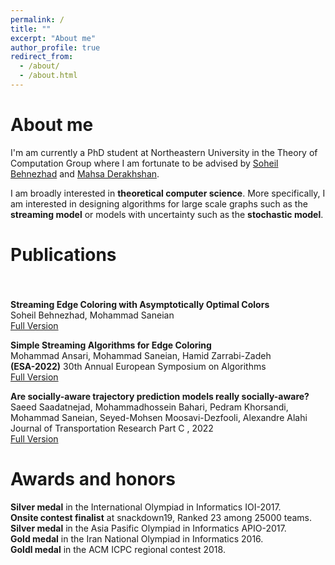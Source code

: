 ```yaml
---
permalink: /
title: ""
excerpt: "About me"
author_profile: true
redirect_from: 
  - /about/
  - /about.html
---
```

About me
======
I'm am currently a PhD student at Northeastern University in the Theory of Computation Group where I am fortunate to be advised by [Soheil Behnezhad](http://behnezhad.com/) and [Mahsa Derakhshan](https://www.khoury.northeastern.edu/home/derakhshan/).

I am broadly interested in **theoretical computer science**. More specifically, I am interested in designing algorithms for large scale graphs such as the **streaming model** or models with uncertainty such as the **stochastic model**. 

Publications
======

<div style="line-height:150%;">
    <br>
</div>

**Streaming Edge Coloring with Asymptotically Optimal Colors**\
  Soheil Behnezhad, Mohammad Saneian\
  [Full Version](https://arxiv.org/abs/2305.01714)

**Simple Streaming Algorithms for Edge Coloring** \
  Mohammad Ansari, Mohammad Saneian, Hamid Zarrabi-Zadeh\
  **(ESA-2022)** 30th Annual European Symposium on Algorithms\
  [Full Version](https://drops.dagstuhl.de/opus/volltexte/2022/16946/pdf/LIPIcs-ESA-2022-8.pdf)

**Are socially-aware trajectory prediction models really socially-aware?** \
  Saeed Saadatnejad, Mohammadhossein Bahari, Pedram Khorsandi, Mohammad Saneian, Seyed-Mohsen Moosavi-Dezfooli, Alexandre Alahi\
  Journal of Transportation Research Part C , 2022\
  [Full Version](https://arxiv.org/abs/2108.10879)


Awards and honors
======

**Silver medal** in the International Olympiad in Informatics IOI-2017.\
**Onsite contest finalist** at snackdown19, Ranked 23 among 25000 teams.\
**Silver medal** in the Asia Pasific Olympiad in Informatics APIO-2017.\
**Gold medal** in the Iran National Olympiad in Informatics 2016.\
**Goldl medal** in the ACM ICPC regional contest 2018.